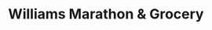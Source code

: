 ---
title: "Williams Marathon & Grocery"
url: /levering/williams-marathon-und-grocery/
shop: Lebensmittel
---